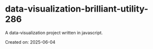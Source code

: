 # data-visualization-brilliant-utility-286

A data-visualization project written in javascript.

Created on: 2025-06-04
